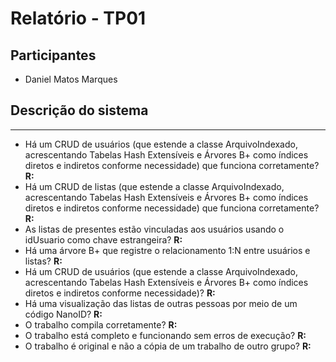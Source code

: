 # Relatório - TP01

## Participantes
- Daniel Matos Marques

## Descrição do sistema

---
- Há um CRUD de usuários (que estende a classe ArquivoIndexado, acrescentando Tabelas Hash Extensíveis e Árvores B+ como índices diretos e indiretos conforme necessidade) que funciona corretamente?
  **R:**
- Há um CRUD de listas (que estende a classe ArquivoIndexado, acrescentando Tabelas Hash Extensíveis e Árvores B+ como índices diretos e indiretos conforme necessidade) que funciona corretamente?
 **R:**
- As listas de presentes estão vinculadas aos usuários usando o idUsuario como chave estrangeira?
 **R:**
- Há uma árvore B+ que registre o relacionamento 1:N entre usuários e listas?
 **R:**
- Há um CRUD de usuários (que estende a classe ArquivoIndexado, acrescentando Tabelas Hash Extensíveis e Árvores B+ como índices diretos e indiretos conforme necessidade)?
 **R:**
- Há uma visualização das listas de outras pessoas por meio de um código NanoID?
 **R:**
- O trabalho compila corretamente?
 **R:**
- O trabalho está completo e funcionando sem erros de execução?
 **R:**
- O trabalho é original e não a cópia de um trabalho de outro grupo?
 **R:**
